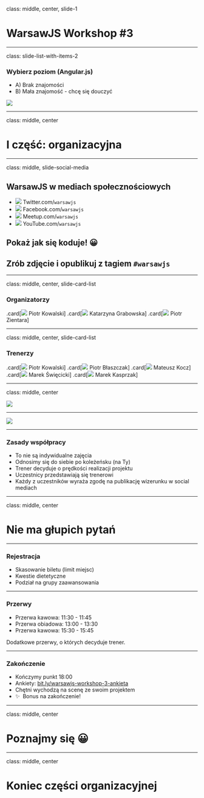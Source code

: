 class: middle, center, slide-1

# WarsawJS Workshop #3

---

class: slide-list-with-items-2

### Wybierz poziom (Angular.js)

* A) Brak znajomości
* B) Mała znajomość - chcę się douczyć

![](./images/angularjs-logo.svg)

---

class: middle, center

# I część: organizacyjna

---

class: middle, slide-social-media

## **WarsawJS** w mediach społecznościowych

* ![](./images/social/twitter.png) Twitter.com/`warsawjs`
* ![](./images/social/facebook.png) Facebook.com/`warsawjs`
* ![](./images/social/meetup.png) Meetup.com/`warsawjs`
* ![](./images/social/youtube.png) YouTube.com/`warsawjs`

## Pokaż jak się koduje! &#x1F600;
## Zrób zdjęcie i opublikuj z tagiem `#warsawjs`

---

class: middle, center, slide-card-list

### Organizatorzy

.card[![](./images/hosts/piotr-kowalski.jpg) Piotr Kowalski]
.card[![](./images/hosts/katarzyna-grabowska.jpg) Katarzyna Grabowska]
.card[![](./images/hosts/piotr-zientara.jpg) Piotr Zientara]

---

class: middle, center, slide-card-list

### Trenerzy

.card[![](./images/trainers/piotr-kowalski.jpg) Piotr Kowalski]
.card[![](./images/trainers/piotr-blaszczak.jpg) Piotr Błaszczak]
.card[![](./images/trainers/mateusz-kocz.png) Mateusz Kocz]
.card[![](./images/trainers/marek-swiecicki.jpg) Marek Święcicki]
.card[![](./images/trainers/marek-kasprzak.jpg) Marek Kasprzak]

---

class: middle, center

![](./images/sponsors/artificial-logo-394x110.png)

<hr/>

![](./images/sponsors/software-plant-logo-500x210.png)

---

### Zasady współpracy

* To nie są indywidualne zajęcia
* Odnosimy się do siebie po koleżeńsku (na Ty)
* Trener decyduje o prędkości realizacji projektu
* Uczestnicy przedstawiają się trenerowi
* Każdy z uczestników wyraża zgodę na publikację wizerunku w social mediach

---

class: middle, center

# Nie ma głupich pytań

---

### Rejestracja 

* Skasowanie biletu (limit miejsc)
* Kwestie dietetyczne
* Podział na grupy zaawansowania

---

### Przerwy

* Przerwa kawowa: 11:30 - 11:45 
* Przerwa obiadowa: 13:00 - 13:30
* Przerwa kawowa: 15:30 - 15:45 

Dodatkowe przerwy, o których decyduje trener.

---

### Zakończenie

* Kończymy punkt 18:00
* Ankiety: [bit.ly/warsawjs-workshop-3-ankieta](http://bit.ly/warsawjs-workshop-3-ankieta)
* Chętni wychodzą na scenę ze swoim projektem
* &#x2728;&#0160; Bonus na zakończenie!

---

class: middle, center

# Poznajmy się &#x1F600;

---

class: middle, center

# Koniec części organizacyjnej
